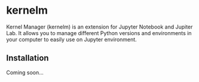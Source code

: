 # kernelm
Kernel Manager (kernelm) is an extension for Jupyter Notebook and Jupiter Lab. It allows you to manage different Python versions and environments in your computer to easily use on Jupyter environment.

## Installation

Coming soon...
